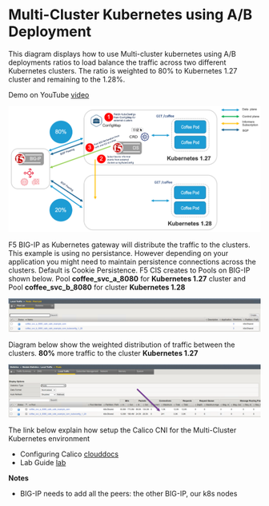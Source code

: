 # Multi-Cluster Kubernetes using A/B Deployment

This diagram displays how to use Multi-cluster kubernetes using A/B deployments ratios to load balance the traffic across two different Kubernetes clusters. The ratio is weighted to 80% to Kubernetes 1.27 cluster and remaining to the 1.28%.

Demo on YouTube [video]()

![diagram](https://github.com/mdditt2000/multi-cluster/blob/main/k8s-multi-cluster-ab/diagram/2023-11-17_09-04-51.png)

F5 BIG-IP as Kubernetes gateway will distribute the traffic to the clusters. This example is using no persistance. However depending on your application you might need to maintain persistence connections across the clusters. Default is Cookie Persistence. F5 CIS creates to Pools on BIG-IP shown below. 	Pool **coffee_svc_a_8080** for **Kubernetes 1.27** cluster and Pool **coffee_svc_b_8080** for cluster **Kubernetes 1.28**

![pool](https://github.com/mdditt2000/multi-cluster/blob/main/k8s-multi-cluster-ab/diagram/2023-11-17_09-19-19.png)

Diagram below show the weighted distribution of traffic between the clusters. **80%** more traffic to the cluster **Kubernetes 1.27**

![pool](https://github.com/mdditt2000/multi-cluster/blob/main/k8s-multi-cluster-ab/diagram/2023-11-17_09-39-12.png)

The link below explain how setup the Calico CNI for the Multi-Cluster Kubernetes environment

* Configuring Calico [clouddocs](https://clouddocs.f5.com/containers/latest/userguide/calico-config.html)
* Lab Guide [lab](https://clouddocs.f5.com/training/community/containers/html/appendix/appendix8/appendix8.html#install-calico)

**Notes**

* BIG-IP needs to add all the peers: the other BIG-IP, our k8s nodes